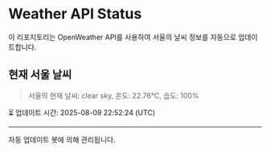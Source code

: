 
# Weather API Status

이 리포지토리는 OpenWeather API를 사용하여 서울의 날씨 정보를 자동으로 업데이트합니다.

## 현재 서울 날씨
> 서울의 현재 날씨: clear sky, 온도: 22.76°C, 습도: 100%

⏳ 업데이트 시간: 2025-08-09 22:52:24 (UTC)

---
자동 업데이트 봇에 의해 관리됩니다.
